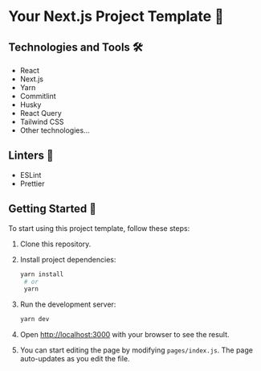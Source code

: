 # Your Next.js Project Template 🚀

## Technologies and Tools 🛠️

-   React
-   Next.js
-   Yarn
-   Commitlint
-   Husky
-   React Query
-   Tailwind CSS
-   Other technologies...

## Linters 🧹

-   ESLint
-   Prettier

## Getting Started 🚀

To start using this project template, follow these steps:

1. Clone this repository.

2. Install project dependencies:

    ```bash
    yarn install
     # or
     yarn
    ```

3. Run the development server:

    ```bash
    yarn dev
    ```

4. Open [http://localhost:3000](http://localhost:3000) with your browser to see the result.

5. You can start editing the page by modifying `pages/index.js`. The page auto-updates as you edit the file.

##
